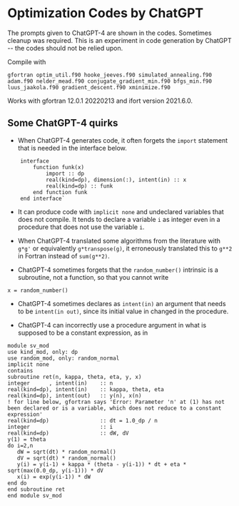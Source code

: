 # Optimization Codes by ChatGPT
The prompts given to ChatGPT-4 are shown in the codes. Sometimes cleanup was required. This is an experiment in code generation by ChatGPT -- the codes should not be relied upon.

Compile with 

`gfortran optim_util.f90 hooke_jeeves.f90 simulated_annealing.f90 adam.f90 nelder_mead.f90 conjugate_gradient_min.f90 bfgs_min.f90 luus_jaakola.f90 gradient_descent.f90 xminimize.f90`

Works with gfortran 12.0.1 20220213 and ifort version 2021.6.0.

## Some ChatGPT-4 quirks

* When ChatGPT-4 generates code, it often forgets the `import` statement that is needed in the interface below.
```Fortran
    interface
        function funk(x)
            import :: dp
            real(kind=dp), dimension(:), intent(in) :: x
            real(kind=dp) :: funk
        end function funk
    end interface`
```
* It can produce code with `implicit none` and undeclared variables that does not compile. It tends to declare a variable `i` as integer even in a procedure that does not use the variable `i`.

* When ChatGPT-4 translated some algorithms from the literature with `g*g'` or equivalently `g*transpose(g)`, it erroneously translated this to `g**2` in Fortran instead of `sum(g**2)`.

* ChatGPT-4 sometimes forgets that the `random_number()` intrinsic is a subroutine, not a function, so that you cannot write 
```
x = random_number()
```
* ChatGPT-4 sometimes declares as `intent(in)` an argument that needs to be `intent(in out)`, since its initial value in changed in the procedure.

* ChatGPT-4 can incorrectly use a procedure argument in what is supposed to be a constant expression, as in

```Fortran
module sv_mod
use kind_mod, only: dp
use random_mod, only: random_normal
implicit none
contains
subroutine ret(n, kappa, theta, eta, y, x)
integer      , intent(in)    :: n
real(kind=dp), intent(in)    :: kappa, theta, eta
real(kind=dp), intent(out)   :: y(n), x(n)
! for line below, gfortran says 'Error: Parameter 'n' at (1) has not been declared or is a variable, which does not reduce to a constant expression'
real(kind=dp)                :: dt = 1.0_dp / n 
integer                      :: i
real(kind=dp)                :: dW, dV
y(1) = theta
do i=2,n
   dW = sqrt(dt) * random_normal()
   dV = sqrt(dt) * random_normal()
   y(i) = y(i-1) + kappa * (theta - y(i-1)) * dt + eta * sqrt(max(0.0_dp, y(i-1))) * dV
   x(i) = exp(y(i-1)) * dW
end do
end subroutine ret
end module sv_mod
```
